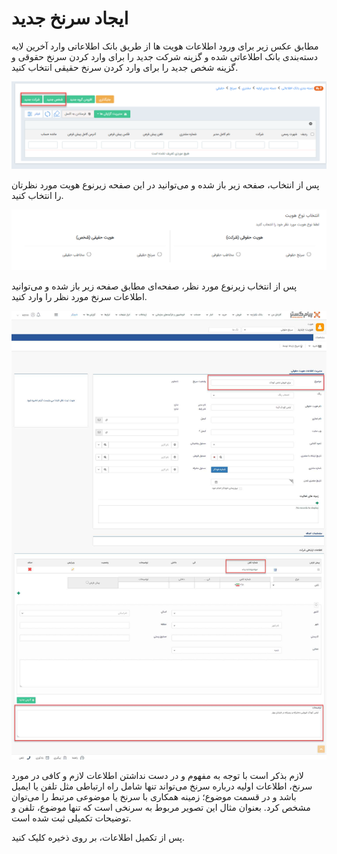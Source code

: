 #  ایجاد سرنخ جدید 

مطابق عکس زیر برای ورود اطلاعات هویت ها از طریق بانک اطلاعاتی وارد آخرین لایه دسته‌بندی‌ بانک اطلاعاتی شده و گزینه شرکت جدید را برای وارد کردن سرنخ حقوقی و گزینه شخص جدید را برای وارد کردن سرنخ حقیقی انتخاب کنید.

![](2.png)

پس از انتخاب، صفحه زیر باز شده و می‌توانید در این صفحه زیرنوع هویت مورد نظرتان را انتخاب کنید.

![](3.png)

پس از انتخاب زیرنوع مورد نظر، صفحه‌ای مطابق صفحه زیر باز شده و می‌توانید اطلاعات سرنخ مورد نظر را وارد کنید.

![](1.png)

لازم بذکر است با توجه به مفهوم و در دست نداشتن اطلاعات لازم و کافی در مورد سرنخ، اطلاعات اولیه درباره سرنخ می‌تواند تنها شامل راه ارتباطی مثل تلفن یا ایمیل باشد و در قسمت موضوع؛ زمینه همکاری با سرنخ یا موضوعی مرتبط را می‌توان مشخص کرد. بعنوان مثال این تصویر مربوط به سرنخی است که تنها موضوع، تلفن و توضیحات تکمیلی ثبت شده است.

پس از تکمیل اطلاعات، بر روی ذخیره کلیک کنید.


